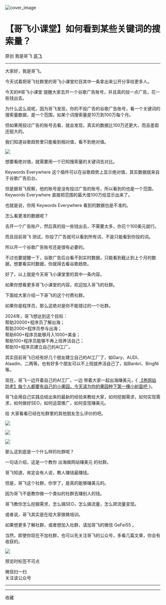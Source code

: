 ![cover_image](https://mmbiz.qpic.cn/sz_mmbiz_jpg/LBrX00GQeicvZesz7jRaDCkrIiaY1vyxWJdysJboJsmYkib8gydbRzyknJmSHo45ZtkyIAGzqpL2CDdXEVvrnVVOA/0?wx_fmt=jpeg)

#  【哥飞小课堂】如何看到某些关键词的搜索量？

原创  我是哥飞  [ 哥飞 ](javascript:void\(0\);)

__ _ _ _ _

大家好，我是哥飞。

今天试着把哥飞社群里的哥飞小课堂栏目其中一条拿出来公开分享给更多人。

今天的#哥飞小课堂 提醒大家去开一个谷歌广告账号，并且真的投一点广告，花一些钱出去。

为什么这么说呢，因为哥飞发现，你的不投广告的谷歌广告账号，看一个关键词的搜索量数据，是一个范围，如某个词搜索量是10万到100万每个月。

但如果用投过广告的账号去看，就会发现，真实的数据比100万还更大，而且差距还挺大的。

我们知道谷歌趋势里只能看到相对值，看不到绝对值。

![](https://mmbiz.qpic.cn/sz_mmbiz_png/LBrX00GQeicvZesz7jRaDCkrIiaY1vyxWJcLGkZwl2n7zGDh0ib0nkBoW5A7iaOu6BFfxy9wGgKuhkHCvaib9w3jDOA/640?wx_fmt=png&from=appmsg)

想要看绝对值，就需要用一个已知搜索量的关键词去对比。

Keywords Everywhere 这个插件可以在谷歌趋势上显示绝对值，其实数据就来自于谷歌广告后台。

但是据哥飞观察，他的账号是没有投过广告的账号，所以看到的也是一个范围，Keywords Everywhere 直接把范围的最大值100万给显示出来了。

也就是说，你用  Keywords Everywhere 看到的数据也是不准的。

怎么看更准的数据呢？

去开一个广告账户，然后真的投一些钱出去，不需要太多，你花个100美元就行。

而且目前哥飞  测试，你投了广告就可以看到所有词，不是只能看到你投的词。

所以开一个谷歌广告账号还是很有必要的。

不过也要提醒一下，谷歌广告后台看不到实时数据，只能看到截止到上个月的数据，想要看实时数据，你就得去看谷歌趋势。

好了，以上就是今天哥飞小课堂里的其中一条内容。

如果你想看更多哥飞小课堂的内容，欢迎加入哥飞的社群。  

下面给大家介绍一下哥飞的这个付费社群。

如果你是程序员，那么这绝对是你不能错过的一个社群。  

2024年，哥飞想达到这个目标：  
帮助20000+程序员了解出海；  
帮助2000+程序员参与出海；  
帮助600+程序员能够月入1000+美金；  
帮助100+程序员能够不再上班养活自己；  
帮助10+程序员建立自己的AI工厂。

其实目前哥飞已经有好几个朋友建立自己的AI工厂了，如Gary、AUDI、Alaadin、二两等。也有好多个朋友可以不上班就养活自己了，如Banbri、BingNi等。  

现在，哥飞一边开着自己的AI工厂，一边  带着大家一起出海赚美元，《 [ 【养网站防老】每个人都要有自己的小果园，今天请为你的果园种下第一棵小树苗吧
](http://mp.weixin.qq.com/s?__biz=MjM5OTIzMzYyMA==&mid=2650082415&idx=1&sn=8b725d7238143cdf7b0992b6f7835b57&chksm=bf3f3d548848b442dafc0a5fa379cf90be1749a82d62c2371d2140fed2cc5bbc86e3430e2d6f&scene=21#wechat_redirect)
》。

哥飞会用自己实践总结出来的最新的经验来教给大家，如何挖掘需求，如何实现需求，如何做好SEO，如何运营推广，如何变现赚美元。  

给  大家看看已经在社群里的其他朋友怎么评价的吧。

  

![](https://mmbiz.qpic.cn/sz_mmbiz_jpg/LBrX00GQeictfJNjePhchkZYLuBwKPcJl2yZPhaRV7VWHg1Fe9tIs05v9QTFBq1oCZjVn9qB08LszWxrFibHHeMQ/640?wx_fmt=other&wxfrom=5&wx_lazy=1&wx_co=1&tp=webp)

![](https://mmbiz.qpic.cn/sz_mmbiz_jpg/LBrX00GQeicsc3DNibdfcSLWyEGZBZSXSUbPuaibAobt9LPMO3wygibBF21OuH0mCYZU6Hn3qgz5Zvxml98F9dKnrQ/640?wx_fmt=other&wxfrom=5&wx_lazy=1&wx_co=1&tp=webp)

  

![](https://mmbiz.qpic.cn/sz_mmbiz_jpg/LBrX00GQeicu0ohJ2AspibworASbayGLjNicts7f15fE789SLz4EI2yZgzHicU6KCsqDNVgkpOwdulS8sGWaSXSRVg/640?wx_fmt=other&wxfrom=5&wx_lazy=1&wx_co=1&tp=webp)

  
那么这到底是一个什么样的社群呢？  

  

一句话介绍，这是一个教你  出海做网站赚美元  的社群。  

  

哥飞知道，肯定会有人说，教人赚钱最赚钱。  

  

但是，哥飞这个社群，你学了，是真的能够赚美元的。

  

因为哥飞不是教你做一个类似的社群去赚别人的钱。  

  

哥飞教你怎么挖掘需求，怎么搞SEO，怎么搞流量，怎么把流量变现。

  

或者说，哥飞其实是在给大家做微培训。

  

如果想更多了解社群，或者想加入社群，请加哥飞的微信 GeFei55 。  

  

当然，即使你现在不加社群，也可以先关注哥飞的公众号，多看几篇文章，你会有收获的。  

  

  

![](https://mmbiz.qpic.cn/sz_mmbiz_png/LBrX00GQeicvZa9oicq3B1RX3fQHZibhLpskbS7RgnDRLTwyaibuWKUxk5jVsTIIA4BySYdCHACblrrCSqcsyOmRHg/640?wx_fmt=png)

预览时标签不可点

微信扫一扫  
关注该公众号





****



****



  收藏

